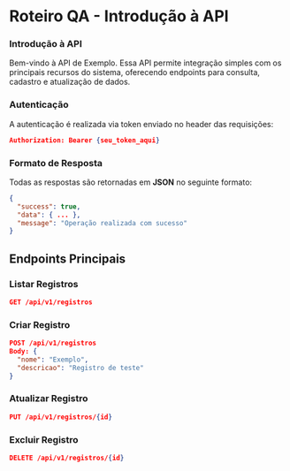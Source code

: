 # Roteiro QA - Introdução à API

### Introdução à API

Bem-vindo à API de Exemplo.
Essa API permite integração simples com os principais recursos do sistema, oferecendo endpoints para consulta, cadastro e atualização de dados.

### Autenticação

A autenticação é realizada via token enviado no header das requisições:

```json
Authorization: Bearer {seu_token_aqui}

```
### Formato de Resposta

Todas as respostas são retornadas em **JSON** no seguinte formato:

```json
{
  "success": true,
  "data": { ... },
  "message": "Operação realizada com sucesso"
}

```

## Endpoints Principais

### Listar Registros
```json
GET /api/v1/registros

```

### Criar Registro

```json
POST /api/v1/registros
Body: {
  "nome": "Exemplo",
  "descricao": "Registro de teste"
}

```
### Atualizar Registro

```json
PUT /api/v1/registros/{id}

```

### Excluir Registro

```json
DELETE /api/v1/registros/{id}

```

